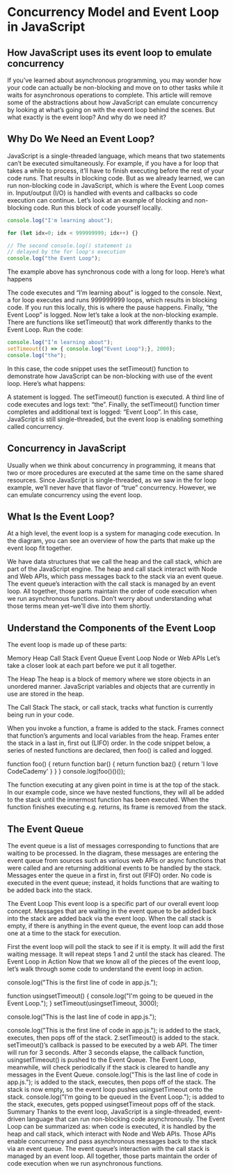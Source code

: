 # Concurrency Model and Event Loop in JavaScript

## How JavaScript uses its event loop to emulate concurrency

If you’ve learned about asynchronous programming, you may wonder how your code can actually be non-blocking and move on to other tasks while it waits for asynchronous operations to complete. This article will remove some of the abstractions about how JavaScript can emulate concurrency by looking at what’s going on with the event loop behind the scenes. But what exactly is the event loop? And why do we need it?

## Why Do We Need an Event Loop?

JavaScript is a single-threaded language, which means that two statements can’t be executed simultaneously. For example, if you have a for loop that takes a while to process, it’ll have to finish executing before the rest of your code runs. That results in blocking code. But as we already learned, we can run non-blocking code in JavaScript, which is where the Event Loop comes in. Input/output (I/O) is handled with events and callbacks so code execution can continue. Let’s look at an example of blocking and non-blocking code. Run this block of code yourself locally.

```js
console.log("I'm learning about");

for (let idx=0; idx < 999999999; idx++) {}

// The second console.log() statement is
// delayed by the for loop's execution
console.log("the Event Loop");
```

The example above has synchronous code with a long for loop. Here’s what happens

The code executes and “I’m learning about” is logged to the console.
Next, a for loop executes and runs 999999999 loops, which results in blocking code. If you run this locally, this is where the pause happens.
Finally, “the Event Loop” is logged.
Now let’s take a look at the non-blocking example. There are functions like setTimeout() that work differently thanks to the Event Loop. Run the code:

```js
console.log("I’m learning about");
setTimeout(() => { console.log("Event Loop");}, 2000);
console.log("the");
```

In this case, the code snippet uses the setTimeout() function to demonstrate how JavaScript can be non-blocking with use of the event loop. Here’s what happens:

A statement is logged.
The setTimeout() function is executed.
A third line of code executes and logs text: “the”.
Finally, the setTimeout() function timer completes and additional text is logged: “Event Loop”.
In this case, JavaScript is still single-threaded, but the event loop is enabling something called concurrency.

## Concurrency in JavaScript

Usually when we think about concurrency in programming, it means that two or more procedures are executed at the same time on the same shared resources. Since JavaScript is single-threaded, as we saw in the for loop example, we’ll never have that flavor of “true” concurrency. However, we can emulate concurrency using the event loop.

## What Is the Event Loop?

At a high level, the event loop is a system for managing code execution. In the diagram, you can see an overview of how the parts that make up the event loop fit together.

We have data structures that we call the heap and the call stack, which are part of the JavaScript engine. The heap and call stack interact with Node and Web APIs, which pass messages back to the stack via an event queue. The event queue’s interaction with the call stack is managed by an event loop. All together, those parts maintain the order of code execution when we run asynchronous functions. Don’t worry about understanding what those terms mean yet–we’ll dive into them shortly.

## Understand the Components of the Event Loop

The event loop is made up of these parts:

Memory Heap
Call Stack
Event Queue
Event Loop
Node or Web APIs
Let’s take a closer look at each part before we put it all together.

The Heap
The heap is a block of memory where we store objects in an unordered manner. JavaScript variables and objects that are currently in use are stored in the heap.

The Call Stack
The stack, or call stack, tracks what function is currently being run in your code.

When you invoke a function, a frame is added to the stack. Frames connect that function’s arguments and local variables from the heap. Frames enter the stack in a last in, first out (LIFO) order. In the code snippet below, a series of nested functions are declared, then foo() is called and logged.

function foo() {
 return function bar() {
   return function baz() {
     return 'I love CodeCademy'
   }
 }
}
console.log(foo()()());

The function executing at any given point in time is at the top of the stack. In our example code, since we have nested functions, they will all be added to the stack until the innermost function has been executed. When the function finishes executing e.g. returns, its frame is removed from the stack.

## The Event Queue

The event queue is a list of messages corresponding to functions that are waiting to be processed. In the diagram, these messages are entering the event queue from sources such as various web APIs or async functions that were called and are returning additional events to be handled by the stack. Messages enter the queue in a first in, first out (FIFO) order. No code is executed in the event queue; instead, it holds functions that are waiting to be added back into the stack.

The Event Loop
This event loop is a specific part of our overall event loop concept. Messages that are waiting in the event queue to be added back into the stack are added back via the event loop. When the call stack is empty, if there is anything in the event queue, the event loop can add those one at a time to the stack for execution.

First the event loop will poll the stack to see if it is empty.
It will add the first waiting message.
It will repeat steps 1 and 2 until the stack has cleared.
The Event Loop in Action
Now that we know all of the pieces of the event loop, let’s walk through some code to understand the event loop in action.

console.log("This is the first line of code in app.js.");

function usingsetTimeout() {
    console.log("I'm going to be queued in the Event Loop.");
}
setTimeout(usingsetTimeout, 3000);

console.log("This is the last line of code in app.js.");

console.log("This is the first line of code in app.js."); is added to the stack, executes, then pops off of the stack. 2.setTimeout() is added to the stack.
setTimeout()’s callback is passed to be executed by a web API. The timer will run for 3 seconds. After 3 seconds elapse, the callback function, usingsetTimeout() is pushed to the Event Queue.
The Event Loop, meanwhile, will check periodically if the stack is cleared to handle any messages in the Event Queue.
console.log("This is the last line of code in app.js."); is added to the stack, executes, then pops off of the stack.
The stack is now empty, so the event loop pushes usingsetTimeout onto the stack.
console.log("I'm going to be queued in the Event Loop."); is added to the stack, executes, gets popped
usingsetTimeout pops off of the stack.
Summary
Thanks to the event loop, JavaScript is a single-threaded, event-driven language that can run non-blocking code asynchronously. The Event Loop can be summarized as: when code is executed, it is handled by the heap and call stack, which interact with Node and Web APIs. Those APIs enable concurrency and pass asynchronous messages back to the stack via an event queue. The event queue’s interaction with the call stack is managed by an event loop. All together, those parts maintain the order of code execution when we run asynchronous functions.
